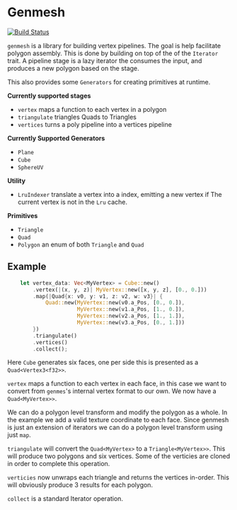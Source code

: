 # Genmesh

[![Build Status](https://travis-ci.org/gfx-rs/genmesh.svg?branch=master)](https://travis-ci.org/gfx-rs/genmesh)

`genmesh` is a library for building vertex pipelines. The goal is help facilitate polygon assembly. This is done by building on top of the of the `Iterator` trait. A pipeline stage is a lazy iterator the consumes the input, and produces a new polygon based on the stage.

This also provides some `Generators` for creating primitives at runtime.

**Currently supported stages**
 - `vertex` maps a function to each vertex in a polygon
 - `triangulate` triangles Quads to Triangles
 - `vertices` turns a poly pipeline into a vertices pipeline

**Currently Supported Generators**
 - `Plane`
 - `Cube`
 - `SphereUV`

**Utility**
 - `LruIndexer` translate a vertex into a index, emitting a new vertex if 
   The current vertex is not in the `Lru` cache.

**Primitives**
 - `Triangle`
 - `Quad`
 - `Polygon` an enum of both `Triangle` and `Quad`

## Example

```rust
    let vertex_data: Vec<MyVertex> = Cube::new()
        .vertex(|(x, y, z)| MyVertex::new([x, y, z], [0., 0.]))
        .map(|Quad{x: v0, y: v1, z: v2, w: v3}| {
            Quad::new(MyVertex::new(v0.a_Pos, [0., 0.]),
                      MyVertex::new(v1.a_Pos, [1., 0.]),
                      MyVertex::new(v2.a_Pos, [1., 1.]),
                      MyVertex::new(v3.a_Pos, [0., 1.]))
        })
        .triangulate()
        .vertices()
        .collect();

```

Here `Cube` generates six faces, one per side this is presented as a `Quad<Vertex3<f32>>`.

`vertex` maps a function to each vertex in each face, in this case we want to convert from `genmes`'s internal vertex format to our own. We now have a `Quad<MyVertex>>`.

We can do a polygon level transform and modify the polygon as a whole. In the example we add a valid texture coordinate to each face. Since genmesh is just an extension of iterators we can do a polygon level transform using just `map`.

`triangulate` will convert the `Quad<MyVertex>` to a `Triangle<MyVertex>>`. This will produce two polygons and six vertices. Some of the verticies are cloned in order to complete this operation.

`verticies` now unwraps each triangle and returns the vertices in-order. This will obviously produce 3 results for each polygon.

`collect` is a standard Iterator operation.
